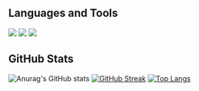 ## Languages and Tools

<img src="https://img.shields.io/badge/JavaScript-73cbd0?style=for-the-badge&logo=&logoColor="/> <img src="https://img.shields.io/badge/HTML5-73cbd0?style=for-the-badge&logo=&logoColor="/> <img src="https://img.shields.io/badge/CSS3-73cbd0?style=for-the-badge&logo=&logoColor="/>

## GitHub Stats

![Anurag's GitHub stats](https://github-readme-stats.vercel.app/api?username=keriles&show_icons=true&theme=vue)
[![GitHub Streak](https://github-readme-streak-stats.herokuapp.com?user=keriles&theme=vue)](https://git.io/streak-stats)
[![Top Langs](https://github-readme-stats.vercel.app/api/top-langs/?username=keriles&theme=vue&layout=compact)](https://github.com/anuraghazra/github-readme-stats)
